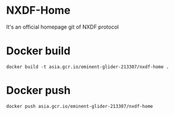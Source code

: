 # NXDF-Home
It's an official homepage git of NXDF protocol

# Docker build
```shell
docker build -t asia.gcr.io/eminent-glider-213307/nxdf-home .
```

# Docker push
```shell
docker push asia.gcr.io/eminent-glider-213307/nxdf-home
```
